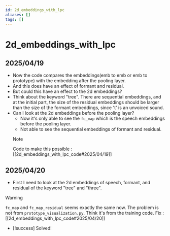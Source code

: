 ```yaml
---
id: 2d_embeddings_with_lpc
aliases: []
tags: []
---
```


# 2d_embeddings_with_lpc

## 2025/04/19
- Now the code compares the embeddings(emb to emb or emb to prototype) with the embedding after the pooling layer.
- And this does have an effect of formant and residual.
- But could this have an effect to the 2d embeddings?
- Think about the keyword "tree". There are sequential embeddings, and at the initial part, the size of
  the residual embeddings should be larger than the size of the formant embeddings, since 't' is an unvoiced sound.
- Can I look at the 2d embeddings before the pooling layer?
  - Now it's only able to see the `fc_map` which is the speech embeddings before the pooling layer.
  - Not able to see the sequential embeddings of formant and residual.
  > [!note]
  > Code to make this possible : [[2d_embeddings_with_lpc_code#2025/04/19]]

## 2025/04/20
- First I need to look at the 2d embeddings of speech, formant, and residual of the keyword "tree" and "three".
> [!warning]
> `fc_map` and `fc_map_residual` seems exactly the same now.
> The problem is not from `prototype_visualization.py`. Think it's from the training code.
> Fix : [[2d_embeddings_with_lpc_code#2025/04/20]]
- [!success] Solved!
